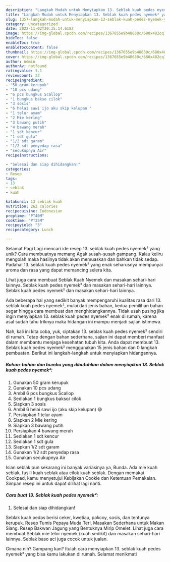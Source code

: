 ```yaml
---
description: "Langkah Mudah untuk Menyiapkan 13. Seblak kuah pedes nyemek² yang Lezat, Lezat"
title: "Langkah Mudah untuk Menyiapkan 13. Seblak kuah pedes nyemek² yang Lezat, Lezat"
slug: 1357-langkah-mudah-untuk-menyiapkan-13-seblak-kuah-pedes-nyemek-yang-lezat-lezat
category: Uncategorized
date: 2022-11-02T20:35:14.618Z
image: https://img-global.cpcdn.com/recipes/1367655e9b48630c/680x482cq70/13-seblak-kuah-pedes-nyemek-foto-resep-utama.jpg
hideToc: false
enableToc: true
enableTocContent: false
thumbnail: https://img-global.cpcdn.com/recipes/1367655e9b48630c/680x482cq70/13-seblak-kuah-pedes-nyemek-foto-resep-utama.jpg
cover: https://img-global.cpcdn.com/recipes/1367655e9b48630c/680x482cq70/13-seblak-kuah-pedes-nyemek-foto-resep-utama.jpg
author: Admin
authorAv: notfound
ratingvalue: 3.1
reviewcount: 23
recipeingredient:
- "50 gram kerupuk"
- "10 pcs udang"
- "6 pcs bungkus Scallop"
- "1 bungkus bakso cilok"
- "3 sosis"
- "6 helai sawi ijo aku skip kelupan "
- "1 telur ayam"
- "2 Mie kering"
- "3 bawang putih"
- "4 bawang merah"
- "1 sdt kencur"
- "1 sdt gula"
- "1/2 sdt garam"
- "1/2 sdt penyedap rasa"
- "secukupnya Air"
recipeinstructions:

- "Selesai dan siap dihidangkan!"
categories:
- Resep
tags:
- 13
- seblak
- kuah

katakunci: 13 seblak kuah 
nutrition: 262 calories
recipecuisine: Indonesian
preptime: "PT40M"
cooktime: "PT35M"
recipeyield: "3"
recipecategory: Lunch

---
```



Selamat Pagi Lagi mencari ide resep 13. seblak kuah pedes nyemek² yang unik? Cara membuatnya memang Agak susah-susah gampang. Kalau keliru mengolah maka hasilnya tidak akan memuaskan dan bahkan tidak sedap. Padahal 13. seblak kuah pedes nyemek² yang enak seharusnya mempunyai aroma dan rasa yang dapat memancing selera kita.


Lihat juga cara membuat Seblak Kuah Nyemek dan masakan sehari-hari lainnya. Seblak kuah pedes nyemek² dan masakan sehari-hari lainnya. Seblak kuah pedes nyemek² dan masakan sehari-hari lainnya.

Ada beberapa hal yang sedikit banyak mempengaruhi kualitas rasa dari 13. seblak kuah pedes nyemek², mulai dari jenis bahan, kedua pemilihan bahan segar hingga cara membuat dan menghidangkannya. Tidak usah pusing jika ingin menyiapkan 13. seblak kuah pedes nyemek² enak di rumah, karena asal sudah tahu triknya maka hidangan ini mampu menjadi sajian istimewa.


Nah, kali ini kita coba, yuk, ciptakan 13. seblak kuah pedes nyemek² sendiri di rumah. Tetap dengan bahan sederhana, sajian ini dapat memberi manfaat dalam membantu menjaga kesehatan tubuh kita. Anda dapat membuat 13. Seblak kuah pedes nyemek² menggunakan 15 jenis bahan dan 0 langkah pembuatan. Berikut ini langkah-langkah untuk menyiapkan hidangannya.

<!--inarticleads1-->

##### Bahan-bahan dan bumbu yang dibutuhkan dalam menyiapkan 13. Seblak kuah pedes nyemek²:

1. Gunakan 50 gram kerupuk
1. Gunakan 10 pcs udang
1. Ambil 6 pcs bungkus Scallop
1. Sediakan 1 bungkus bakso/ cilok
1. Siapkan 3 sosis
1. Ambil 6 helai sawi ijo (aku skip kelupan) 😅
1. Persiapkan 1 telur ayam
1. Siapkan 2 Mie kering
1. Siapkan 3 bawang putih
1. Persiapkan 4 bawang merah
1. Sediakan 1 sdt kencur
1. Sediakan 1 sdt gula
1. Siapkan 1/2 sdt garam
1. Gunakan 1/2 sdt penyedap rasa
1. Gunakan secukupnya Air


Isian seblak pun sekarang ini banyak variasinya ya, Bunda. Ada mie kuah seblak, fusili kuah seblak atau cilok kuah seblak. Dengan memakai Cookpad, kamu menyetujui Kebijakan Cookie dan Ketentuan Pemakaian. Simpan resep ini untuk dapat dilihat lagi nanti. 

<!--inarticleads2-->

##### Cara buat 13. Seblak kuah pedes nyemek²:


1. Selesai dan siap dihidangkan!

Seblak kuah pedas berisi ceker, kwetiau, pakcoy, sosis, dan tentunya kerupuk. Resep Tumis Pepaya Muda Teri, Masakan Sederhana untuk Makan Siang. Resep Bakwan Jagung yang Bentuknya Mirip Omelet. Lihat juga cara membuat Seblak mie telor nyemek (kuah sedikit) dan masakan sehari-hari lainnya. Seblak baso aci juga cocok untuk jualan. 

Gimana nih? Gampang kan? Itulah cara menyiapkan 13. seblak kuah pedes nyemek² yang bisa kamu lakukan di rumah. Selamat menikmati
